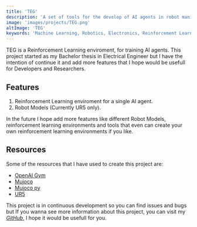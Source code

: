 ```yaml
---
title: 'TEG'
description: 'A set of tools for the develop of AI agents in robot manipulation'
image: 'images/projects/TEG.png'
altImage: 'TEG'
keywords: 'Machine Learning, Robotics, Electronics, Reinforcement Learning, Blog, Portfolio, Alexis, Fraudita, Alexis Fraudita, Python, Pytorch'
---
```


TEG is a Reinforcement Learning enviroment, for training AI agents. 
This project started as my Bachelor thesis in Electrical Engineer but I have 
the intention of continue it and add more features that I hope would be usefull 
for Developers and Researchers.

## Features 

1. Reinforcement Learning enviroment for a single AI agent.
2. Robot Models (Currently UR5 only).

In the future I hope add more features like different Robot Models, 
reinforcement learning environments and tools that even can create your own 
reinforcement learning environments if you like.

## Resources

Some of the resources that I have used to create this project are:

* [OpenAI Gym](https://github.com/openai/gym)
* [Mujoco](https://mujoco.org/)
* [Mujoco py](https://github.com/openai/mujoco-py) 
* [UR5](https://github.com/roboticsleeds/mujoco-ur5-model)

This project is in continuous development so you can find issues and bugs but 
If you wanna see more information about this project, you can visit my 
[*GitHub*](www.github.com/Alefram/TEG), I hope it would be usefull for you.
